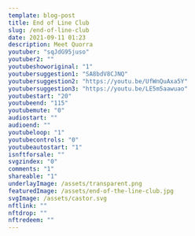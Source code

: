 ```yaml
---
template: blog-post
title: End of Line Club
slug: /end-of-line-club
date: 2021-09-11 01:23
description: Meet Quorra
youtuber: "sqJdG95juso"
youtuber2: ""
youtubeshoworiginal: "1"
youtubersuggestion1: "SA8bdV8CJNQ"
youtubersuggestion2: "https://youtu.be/UfWnQuAxa5Y"
youtubersuggestion3: "https://youtu.be/LE5m5aawuao"
youtubestart: "20"
youtubeend: "115"
youtubemute: "0"
audiostart: ""
audioend: ""
youtubeloop: "1"
youtubecontrols: "0"
youtubeautostart: "1"
isnftforsale: ""
svgzindex: "0"
comments: "1"
shareable: "1"
underlayImage: /assets/transparent.png
featuredImage: /assets/end-of-the-line-club.jpg
svgImage: /assets/castor.svg
nftlink: ""
nftdrop: ""
nftredeem: ""
---
```





<div style="position:relative; top:0; z-index:0; border:px solid blue; height:100vh; width:100vw; overflow:hidden; display:flex; ">












</div>






 <!-- <div style="position:absolute; bottom:0; left:0; border:0px solid; z-index:; width:100vw; height:100%; background:; overflow:hidden;">
<object style="width:100%; height:60%; position:absolute; bottom:0; right:30vw;" class="character evil" id="svg1" data="/assets/castor.svg" type="image/svg+xml" alt="animated content" title="animated content" ></object>
</div> -->

 

<!-- XjuLZwlDxh8 -->